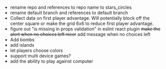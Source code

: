 - rename repo and references to repo name to stars_circles
- rename default branch and references to default branch
- Collect data on first player advantage. Will potentially block off the center square or make the grid 6x6 to reduce first player advantage.
- figure out "is missing in props validation" in eslint react plugin
  ~~make the alert when no choices left nicer~~ add message when no choices left
- Add bombs
- add islands
- let players choose colors
- support multi device games?
- add the ability to play against computer
